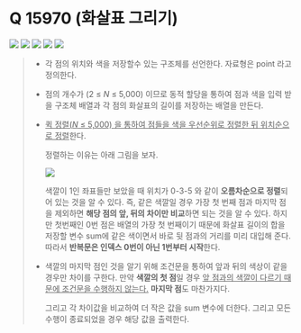# Q 15970 (화살표 그리기)

<img src="https://img.shields.io/badge/Level-Silver 4-lightgrey"> <img src="https://img.shields.io/badge/Memory-1116%20KB-blue"> <img src="https://img.shields.io/badge/Time-0%20ms-brightgreen"> <img src="https://img.shields.io/badge/Length-909%20B-red"> <img src="https://img.shields.io/badge/Language-C-blueviolet">



> - 각 점의 위치와 색을 저장할수 있는 구조체를 선언한다. 자료형은 point 라고 정의한다.
>
> - 점의 개수가 (2 ≤ *N* ≤ 5,000) 이므로 동적 할당을 통하여 점과 색을 입력 받을 구조체 배열과 각 점의 화살표의 길이를 저장하는 배열을 만든다.
>
> - <u>퀵 정렬(*N* ≤ 5,000) 을 통하여 점들을 색을 우선순위로 정렬한 뒤 위치순으로 정렬</u>한다.
>
>   정렬하는 이유는 아래 그림을 보자.
>
>   ![](https://upload.acmicpc.net/42d4e7c4-f4c8-4234-ad4b-4bcc86f3502e/-/preview/)
>
>   색깔이 1인 좌표들만 보았을 때 위치가 0-3-5 와 같이 **오름차순으로 정렬**되어 있는 것을 알 수 있다. 즉,  같은 색깔일 경우 가장 첫 번째 점과 마지막 점을 제외하면 **해당 점의 앞, 뒤의 차이만 비교**하면 되는 것을 알 수 있다. 하지만 첫번째인 0번 점은 배열의 가장 첫 번째이기 때문에 화살표 길이의 합을 저장할 변수 sum에 같은 색이면서 바로 뒷 점과의 거리를 미리 대입해 준다. 따라서 **반복문은 인덱스 0번이 아닌 1번부터 시작**한다.
>
> - 색깔의 마지막 점인 것을 알기 위해 조건문을 통하여 앞과 뒤의 색상이 같을 경우만 차이를 구한다. 만약 **색깔의 첫 점**일 경우 <u>앞 점과의 색깔이 다르기 때문에 조건문을 수행하지 않는다.</u> **마지막 점**도 마찬가지다.
>
>   그리고 각 차이값을 비교하여 더 작은 값을 sum 변수에 더한다. 그리고 모든 수행이 종료되었을 경우 해당 값을 출력한다.

